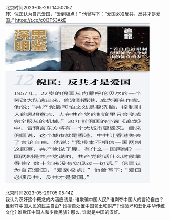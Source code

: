北京时间2023-05-29T14:50:15Z<br>转）倪匡认为自己爱国，“爱到极点！”
他曾写下：“爱国必须反共，反共才是爱国。” https://t.co/c0l3T53AkE<br><img src='/temp/image/2023/u-Month-5/1663075261112254464_0.jpg' width='450' height='500'><br><br>北京时间2023-05-29T05:05:14Z<br>我认为汉奸这个概念的内涵应该是: 
谁欺骗中国人民? 
谁剥夺中国人的言论自由？
谁剥夺中国人民的民主自由? 
谁擅自处置中国领土和财产? 
谁破坏和丑化中华传统文化? 
谁欺压中国人和少数民族? 
那么, 谁就是中国的汉奸。<br><br><br>